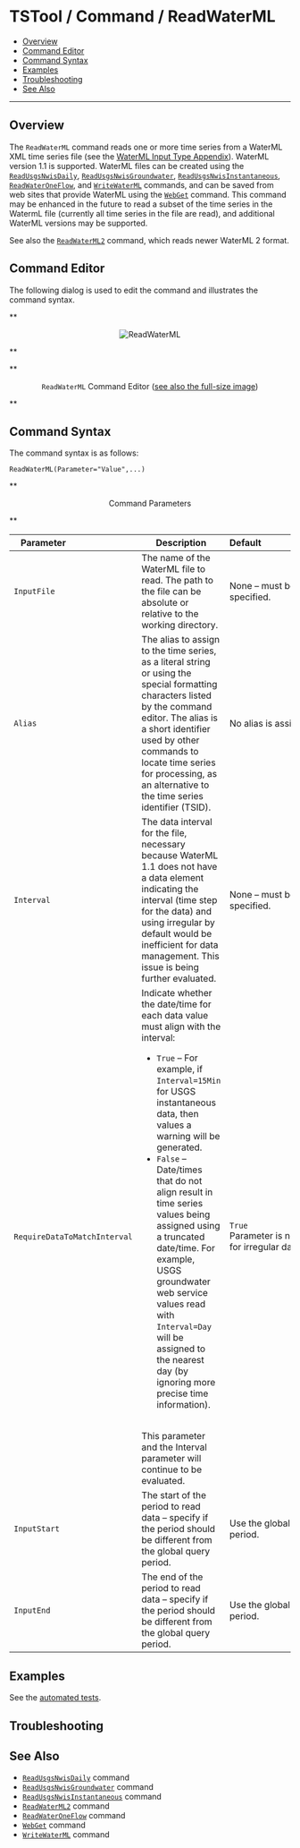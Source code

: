 # TSTool / Command / ReadWaterML #

* [Overview](#overview)
* [Command Editor](#command-editor)
* [Command Syntax](#command-syntax)
* [Examples](#examples)
* [Troubleshooting](#troubleshooting)
* [See Also](#see-also)

-------------------------

## Overview ##

The `ReadWaterML` command reads one or more time series from a WaterML XML time series file
(see the [WaterML Input Type Appendix](../../datastore-ref/WaterML/WaterML.md)).
WaterML version 1.1 is supported.  WaterML files can be created using the
[`ReadUsgsNwisDaily`](../ReadUsgsNwisDaily/ReadUsgsNwisDaily.md),
[`ReadUsgsNwisGroundwater`](../ReadUsgsNwisGroundwater/ReadUsgsNwisGroundwater.md),
[`ReadUsgsNwisInstantaneous`](../ReadUsgsNwisInstantaneous/ReadUsgsNwisInstantaneous.md),
[`ReadWaterOneFlow`](../ReadWaterOneFlow/ReadWaterOneFlow.md), and
[`WriteWaterML`](../WriteWaterML/WriteWaterML.md) commands,
and can be saved from web sites that provide WaterML using the
[`WebGet`](../WebGet/WebGet.md) command.
This command may be enhanced in the future to read a subset of the time series in the WatermL file
(currently all time series in the file are read), and additional WaterML versions may be supported.

See also the [`ReadWaterML2`](../ReadWaterML2/ReadWaterML2.md) command, which reads newer WaterML 2 format.

## Command Editor ##

The following dialog is used to edit the command and illustrates the command syntax.

**<p style="text-align: center;">
![ReadWaterML](ReadWaterML.png)
</p>**

**<p style="text-align: center;">
`ReadWaterML` Command Editor (<a href="../ReadWaterML.png">see also the full-size image</a>)
</p>**

## Command Syntax ##

The command syntax is as follows:

```text
ReadWaterML(Parameter="Value",...)
```
**<p style="text-align: center;">
Command Parameters
</p>**

|**Parameter**&nbsp;&nbsp;&nbsp;&nbsp;&nbsp;&nbsp;&nbsp;&nbsp;&nbsp;&nbsp;&nbsp;&nbsp;&nbsp;&nbsp;&nbsp;&nbsp;&nbsp;&nbsp;&nbsp;&nbsp;&nbsp;&nbsp;&nbsp;&nbsp;&nbsp;|**Description**|**Default**&nbsp;&nbsp;&nbsp;&nbsp;&nbsp;&nbsp;&nbsp;&nbsp;&nbsp;&nbsp;&nbsp;&nbsp;&nbsp;&nbsp;&nbsp;&nbsp;&nbsp;&nbsp;&nbsp;&nbsp;&nbsp;&nbsp;&nbsp;&nbsp;&nbsp;&nbsp;&nbsp;|
|--------------|-----------------|-----------------|
| `InputFile` | The name of the WaterML file to read.  The path to the file can be absolute or relative to the working directory. | None – must be specified. |
| `Alias` | The alias to assign to the time series, as a literal string or using the special formatting characters listed by the command editor.  The alias is a short identifier used by other commands to locate time series for processing, as an alternative to the time series identifier (TSID). | No alias is assigned. |
| `Interval` | The data interval for the file, necessary because WaterML 1.1 does not have a data element indicating the interval (time step for the data) and using irregular by default would be inefficient for data management.  This issue is being further evaluated. | None – must be specified. |
| `RequireDataToMatchInterval` | Indicate whether the date/time for each data value must align with the interval:<ul><li> `True` – For example, if `Interval=15Min` for USGS instantaneous data, then values a warning will be generated.</li><li> `False` – Date/times that do not align result in time series values being assigned using a truncated date/time.  For example, USGS groundwater web service values read with `Interval=Day` will be assigned to the nearest day (by ignoring more precise time information).</li></ul><br>This parameter and the Interval parameter will continue to be evaluated. | `True`<br> Parameter is not used for irregular data. |
| `InputStart` | The start of the period to read data – specify if the period should be different from the global query period. | Use the global query period. |
| `InputEnd` | The end of the period to read data – specify if the period should be different from the global query period. | Use the global query period. |

## Examples ##

See the [automated tests](https://github.com/OpenCDSS/cdss-app-tstool-test/tree/master/test/commands/ReadWaterML).

## Troubleshooting ##

## See Also ##

* [`ReadUsgsNwisDaily`](../ReadUsgsNwisDaily/ReadUsgsNwisDaily.md) command
* [`ReadUsgsNwisGroundwater`](../ReadUsgsNwisGroundwater/ReadUsgsNwisGroundwater.md) command
* [`ReadUsgsNwisInstantaneous`](../ReadUsgsNwisInstantaneous/ReadUsgsNwisInstantaneous.md) command
* [`ReadWaterML2`](../ReadWaterML2/ReadWaterML2.md) command
* [`ReadWaterOneFlow`](../ReadWaterOneFlow/ReadWaterOneFlow.md) command
* [`WebGet`](../WebGet/WebGet.md) command
* [`WriteWaterML`](../WriteWaterML/WriteWaterML.md) command
